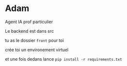 # Adam
Agent IA prof particulier

Le backend est dans src

tu as le dossier `front` pour toi

crée toi un environement virtuel

et une fois dedans lance ```pip install -r requirements.txt```
